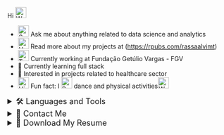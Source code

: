 
Hi <img src="https://raw.githubusercontent.com/Tarikul-Islam-Anik/Animated-Fluent-Emojis/master/Emojis/Hand%20gestures/Waving%20Hand%20Medium%20Skin%20Tone.png" alt="Waving Hand Medium Skin Tone" width="25" height="25" /> 
- <img src="https://raw.githubusercontent.com/Tarikul-Islam-Anik/Animated-Fluent-Emojis/master/Emojis/Smilies/Speech%20Balloon.png" alt="Speech Balloon" width="25" height="25" /> Ask me about anything related to data science and analytics
- <img src="https://raw.githubusercontent.com/Tarikul-Islam-Anik/Animated-Fluent-Emojis/master/Emojis/Food/Hot%20Beverage.png" alt="Hot Beverage" width="25" height="25" /> Read more about my projects at (https://rpubs.com/rassaalvimt)
- <img src="https://raw.githubusercontent.com/Tarikul-Islam-Anik/Animated-Fluent-Emojis/master/Emojis/People%20with%20professions/Technologist%20Medium%20Skin%20Tone.png" alt="Technologist Medium Skin Tone" width="25" height="25" /> Currently working at Fundação Getúlio Vargas - FGV
- 🌱 Currently learning full stack
- 💊 Interested in projects related to healthcare sector
- <img src="https://raw.githubusercontent.com/Tarikul-Islam-Anik/Animated-Fluent-Emojis/master/Emojis/Travel%20and%20places/High%20Voltage.png" alt="High Voltage" width="25" height="25" /> Fun fact: I <img src="https://raw.githubusercontent.com/Tarikul-Islam-Anik/Animated-Fluent-Emojis/master/Emojis/Smilies/Beating%20Heart.png" alt="Beating Heart" width="25" height="25" /> dance and physical activities<img src="https://raw.githubusercontent.com/Tarikul-Islam-Anik/Animated-Fluent-Emojis/master/Emojis/People/Woman%20Lifting%20Weights.png" alt="Woman Lifting Weights" width="25" height="25" /> 

<details>
  <summary style="cursor: pointer; font-size: 18px;">
     🛠️ Languages and Tools
  </summary>
  <div style="display: inline-block; margin-top: 10px;">
    <img width="40" height="40" src="https://img.icons8.com/glassmorphism/48/database.png" alt="database"/>
    <img width="40" height="40" src="https://img.icons8.com/fluency/48/r-project.png" alt="r-project"/>
    <img width="40" height="40" src="https://img.icons8.com/fluency/48/mysql-logo.png" alt="mysql-logo"/>
    <img width="40" height="40" src="https://img.icons8.com/color/48/tableau-software.png" alt="tableau-software"/>
    <img width="40" height="40" src="https://img.icons8.com/fluency/48/python.png" alt="python"/>
    <img width="40" height="40" src="https://img.icons8.com/color/48/pycharm--v2.png" alt="pycharm--v2"/>
    <img width="40" height="40" src="https://img.icons8.com/color/48/visual-studio-code-2019.png" alt="visual-studio-code-2019"/>
    <img width="40" height="40" src="https://img.icons8.com/color/48/css3.png" alt="css3"/>
    <img width="40" height="40" src="https://img.icons8.com/color/48/html-5--v1.png" alt="html-5--v1"/>
   <img width="40" height="40" src="https://img.icons8.com/stickers/50/wordpress.png" alt="wordpress"/>
  </div>
</details>

<details>
  <summary style="cursor: pointer; font-size: 18px;">
   📧 Contact Me
  </summary>
  <div style="display: inline-block; margin-top: 10px;">
    <a href="mailto:raissaalvimt@gmail.com" target="_blank">
      <img src="https://img.shields.io/badge/Gmail-D14836?style=for-the-badge&logo=gmail&logoColor=white" target="_blank"></a>
    <a href="https://www.linkedin.com/in/raissaalvimt/" target="_blank">
      <img src="https://img.shields.io/badge/-LinkedIn-%230077B5?style=for-the-badge&logo=linkedin&logoColor=white" target="_blank"></a> 
    <a href="https://wa.me/5561996781714" target="_blank">
      <img src="https://img.shields.io/badge/WhatsApp-%2325D366?style=for-the-badge&logo=whatsapp&logoColor=white" target="_blank"></a>
  </div>
</details>

<details>
  <summary style="cursor: pointer; font-size: 18px;">
    📄 Download My Resume
  </summary>
  <div style="display: inline-block; margin-top: 10px;">
    <a href="https://github.com/raissaalvimt/CVpdf/raw/main/Raíssa_Alvim_RES.pdf" download>      
      <img src="https://img.shields.io/badge/Download%20CV-007BFF?style=for-the-badge&logo=adobe&logoColor=white" alt="Download Resume">
    </a>
  </div>
</details>


  


